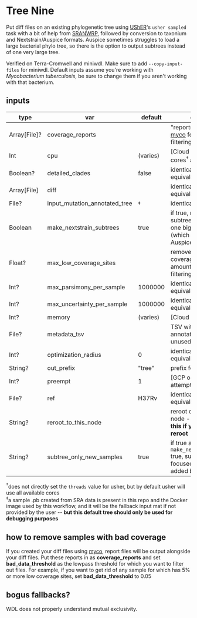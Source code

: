 # Tree Nine
Put diff files on an existing phylogenetic tree using [UShER](https://www.nature.com/articles/s41588-021-00862-7)'s `usher sampled` task with a bit of help from [SRANWRP](https://www.github.com/aofarrel/SRANWRP), followed by conversion to taxonium and Nextstrain/Auspice formats. Auspice sometimes struggles to load a large bacterial phylo tree, so there is the option to output subtrees instead of one very large tree.

Verified on Terra-Cromwell and miniwdl. Make sure to add `--copy-input-files` for miniwdl. Default inputs assume you're working with _Mycobacterium tuberculosis_, be sure to change them if you aren't working with that bacterium.
 
## inputs
| type    	        | var                        	| default 	| description                                                           |
|--------------     |----------------------------	|---------	|-----------------------------------------------------------------------|
| Array[File]?      | coverage_reports              |        	| "reports" output from [myco](https://github.com/aofarrel/myco) for bad data filtering  |
| Int     	        | cpu                        	| (varies) 	| [Cloud only] number of cores<sup>†</sup> available                    |
| Boolean? 	        | detailed_clades            	| false   	| identical to usher equivalent                                         |
| Array[File]       | diff                       	|         	| identical to usher equivalent                                         |
| File?             | input_mutation_annotated_tree | <sup>‡</sup> | identical to usher i                                              |
| Boolean           | make_nextstrain_subtrees      | true   	| if true, make Nextstrain subtrees; if false, make one big Nextstrain tree (which might lag in Auspice)  |
| Float?            | max_low_coverage_sites        |        	| remove files with coverage below this amount for bad data filtering   |
| Int?           	| max_parsimony_per_sample   	| 1000000 	| identical to usher equivalent                                         |
| Int?           	| max_uncertainty_per_sample 	| 1000000 	| identical to usher equivalent                                         |
| Int?           	| memory                     	| (varies)	| [Cloud only] memory                                                   |
| File?           	| metadata_tsv                	|        	| TSV with metadata to annotate (currently unused)                      |
| Int?     	        | optimization_radius        	| 0       	| identical to usher equivalent                                         |
| String?        	| out_prefix           	        | "tree"	| prefix for all outputs                                                |
| Int?           	| preempt                    	| 1       	| [GCP only] preemptible attempts                                       |
| File?             | ref                           | H37Rv 	| identical to usher equivalent                                         |
| String?        	| reroot_to_this_node           |        	| reroot output tree to this node - **do NOT define this if you don't want to reroot**              |
| String?        	| subtree_only_new_samples      | true   	| if true and if `make_nextstrain_subtrees` true, subtrees will only be focused on samples added by your diffs              |


<sup>†</sup>does not directly set the `threads` value for usher, but by default usher will use all available cores  
<sup>‡</sup>a sample .pb created from SRA data is present in this repo and the Docker image used by this workflow, and it will be the fallback input mat if not provided by the user -- **but this default tree should only be used for debugging purposes** 


## how to remove samples with bad coverage
If you created your diff files using [myco](https://github.com/aofarrel/myco), report files will be output alongside your diff files. Put these reports in as **coverage_reports** and set **bad_data_threshold** as the lowpass threshold for which you want to filter out files. For example, if you want to get rid of any sample for which has 5% or more low coverage sites, set **bad_data_threshold** to 0.05

## bogus fallbacks?
WDL does not properly understand mutual exclusivity. 